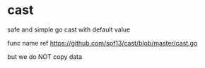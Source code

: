# cast

safe and simple go cast with default value

func name ref https://github.com/spf13/cast/blob/master/cast.go

but we do NOT copy data
